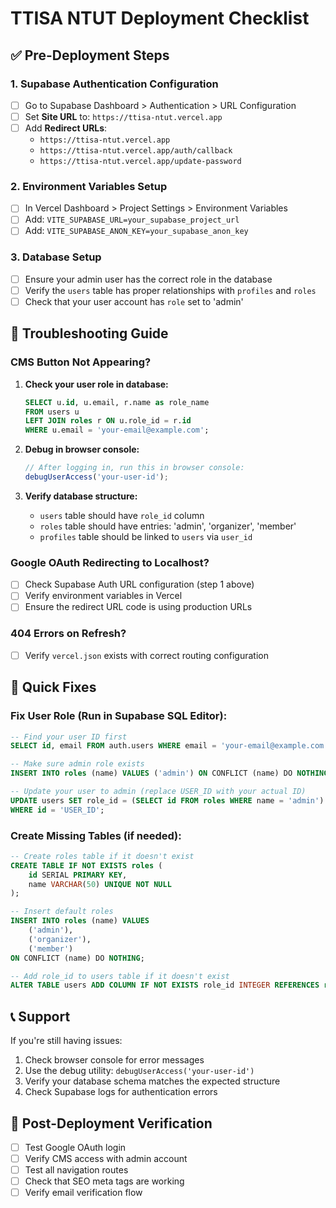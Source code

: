 # TTISA NTUT Deployment Checklist

## ✅ Pre-Deployment Steps

### 1. **Supabase Authentication Configuration**
- [ ] Go to Supabase Dashboard > Authentication > URL Configuration
- [ ] Set **Site URL** to: `https://ttisa-ntut.vercel.app`
- [ ] Add **Redirect URLs**:
  - `https://ttisa-ntut.vercel.app`
  - `https://ttisa-ntut.vercel.app/auth/callback`
  - `https://ttisa-ntut.vercel.app/update-password`

### 2. **Environment Variables Setup**
- [ ] In Vercel Dashboard > Project Settings > Environment Variables
- [ ] Add: `VITE_SUPABASE_URL=your_supabase_project_url`
- [ ] Add: `VITE_SUPABASE_ANON_KEY=your_supabase_anon_key`

### 3. **Database Setup**
- [ ] Ensure your admin user has the correct role in the database
- [ ] Verify the `users` table has proper relationships with `profiles` and `roles`
- [ ] Check that your user account has `role` set to 'admin'

## 🐛 Troubleshooting Guide

### CMS Button Not Appearing?
1. **Check your user role in database:**
   ```sql
   SELECT u.id, u.email, r.name as role_name 
   FROM users u 
   LEFT JOIN roles r ON u.role_id = r.id 
   WHERE u.email = 'your-email@example.com';
   ```

2. **Debug in browser console:**
   ```javascript
   // After logging in, run this in browser console:
   debugUserAccess('your-user-id');
   ```

3. **Verify database structure:**
   - `users` table should have `role_id` column
   - `roles` table should have entries: 'admin', 'organizer', 'member'
   - `profiles` table should be linked to `users` via `user_id`

### Google OAuth Redirecting to Localhost?
- [ ] Check Supabase Auth URL configuration (step 1 above)
- [ ] Verify environment variables in Vercel
- [ ] Ensure the redirect URL code is using production URLs

### 404 Errors on Refresh?
- [ ] Verify `vercel.json` exists with correct routing configuration

## 🔧 Quick Fixes

### Fix User Role (Run in Supabase SQL Editor):
```sql
-- Find your user ID first
SELECT id, email FROM auth.users WHERE email = 'your-email@example.com';

-- Make sure admin role exists
INSERT INTO roles (name) VALUES ('admin') ON CONFLICT (name) DO NOTHING;

-- Update your user to admin (replace USER_ID with your actual ID)
UPDATE users SET role_id = (SELECT id FROM roles WHERE name = 'admin') 
WHERE id = 'USER_ID';
```

### Create Missing Tables (if needed):
```sql
-- Create roles table if it doesn't exist
CREATE TABLE IF NOT EXISTS roles (
    id SERIAL PRIMARY KEY,
    name VARCHAR(50) UNIQUE NOT NULL
);

-- Insert default roles
INSERT INTO roles (name) VALUES 
    ('admin'), 
    ('organizer'), 
    ('member') 
ON CONFLICT (name) DO NOTHING;

-- Add role_id to users table if it doesn't exist
ALTER TABLE users ADD COLUMN IF NOT EXISTS role_id INTEGER REFERENCES roles(id);
```

## 📞 Support

If you're still having issues:
1. Check browser console for error messages
2. Use the debug utility: `debugUserAccess('your-user-id')`
3. Verify your database schema matches the expected structure
4. Check Supabase logs for authentication errors

## 🚀 Post-Deployment Verification

- [ ] Test Google OAuth login
- [ ] Verify CMS access with admin account
- [ ] Test all navigation routes
- [ ] Check that SEO meta tags are working
- [ ] Verify email verification flow